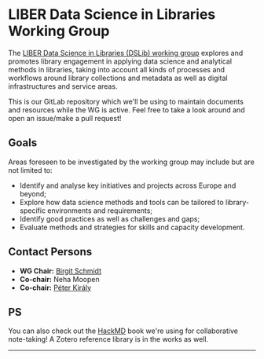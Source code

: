 # LIBER Data Science in Libraries Working Group 

The [LIBER Data Science in Libraries (DSLib) working group](https://libereurope.eu/working-group/liber-data-science-in-libraries-working-group/) explores and promotes library engagement in applying data science and analytical methods in libraries, taking into account all kinds of processes and workflows around library collections and metadata as well as digital infrastructures and service areas.  

This is our GitLab repository which we'll be using to maintain documents and resources while the WG is active. Feel free to take a look around and open an issue/make a pull request! 

## Goals

Areas foreseen to be investigated by the working group may include but are not limited to:

- Identify and analyse key initiatives and projects across Europe and beyond;
- Explore how data science methods and tools can be tailored to library-specific environments and requirements;
- Identify good practices as well as challenges and gaps;
- Evaluate methods and strategies for skills and capacity development.

## Contact Persons

- **WG Chair:** [Birgit Schmidt](https://libereurope.eu/member/dr-birgit-schmidt/)
- **Co-chair:** Neha Moopen
- **Co-chair:** [Péter Király](https://libereurope.eu/member/peter-kiraly-phd/)

## PS

You can also check out the [HackMD](https://hackmd.io/@nehamoopen/liber-dslib) book we're using for collaborative note-taking! A Zotero reference library is in the works as well.

---
